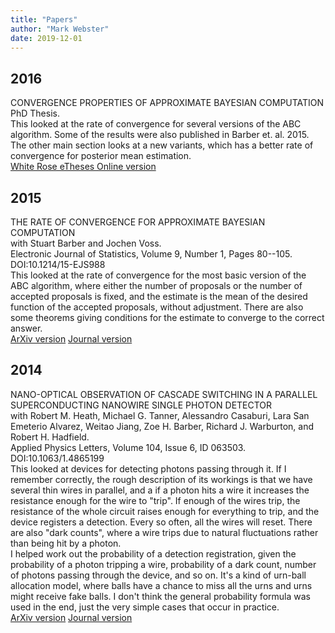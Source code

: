 ```yaml
---
title: "Papers"
author: "Mark Webster"
date: 2019-12-01
---
```


## 2016

CONVERGENCE PROPERTIES OF APPROXIMATE BAYESIAN COMPUTATION\
PhD Thesis.\
This looked at the rate of convergence for several versions of the ABC algorithm. Some of the results were also published in Barber et. al. 2015. The other main section looks at a new variants, which has a better rate of convergence for posterior mean estimation.\
[White Rose eTheses Online version](http://etheses.whiterose.ac.uk/16197/)

## 2015

THE RATE OF CONVERGENCE FOR APPROXIMATE BAYESIAN COMPUTATION\
with Stuart Barber and Jochen Voss.\
Electronic Journal of Statistics, Volume 9, Number 1, Pages 80--105. DOI:10.1214/15-EJS988\
This looked at the rate of convergence for the most basic version of the ABC algorithm, where either the number of proposals or the number of accepted proposals is fixed, and the estimate is the mean of the desired function of the accepted proposals, without adjustment. There are also some theorems giving conditions for the estimate to converge to the correct answer.\
[ArXiv version](http://arxiv.org/abs/1311.2038) [Journal version](http://projecteuclid.org/euclid.ejs/1423229751)

## 2014

NANO-OPTICAL OBSERVATION OF CASCADE SWITCHING IN A PARALLEL SUPERCONDUCTING NANOWIRE SINGLE PHOTON DETECTOR\
with Robert M. Heath, Michael G. Tanner, Alessandro Casaburi, Lara San Emeterio Alvarez, Weitao Jiang, Zoe H. Barber, Richard J. Warburton, and Robert H. Hadfield.\
Applied Physics Letters, Volume 104, Issue 6, ID 063503. DOI:10.1063/1.4865199\
This looked at devices for detecting photons passing through it. If I remember correctly, the rough description of its workings is that we have several thin wires in parallel, and a if a photon hits a wire it increases the resistance enough for the wire to "trip". If enough of the wires trip, the resistance of the whole circuit raises enough for everything to trip, and the device registers a detection. Every so often, all the wires will reset. There are also "dark counts", where a wire trips due to natural fluctuations rather than being hit by a photon.\
I helped work out the probability of a detection registration, given the probability of a photon tripping a wire, probability of a dark count, number of photons passing through the device, and so on. It's a kind of urn-ball allocation model, where balls have a chance to miss all the urns and urns might receive fake balls. I don't think the general probability formula was used in the end, just the very simple cases that occur in practice.\
[ArXiv version](http://arxiv.org/abs/1402.2879) [Journal version](http://scitation.aip.org/content/aip/journal/apl/104/6/10.1063/1.4865199)
